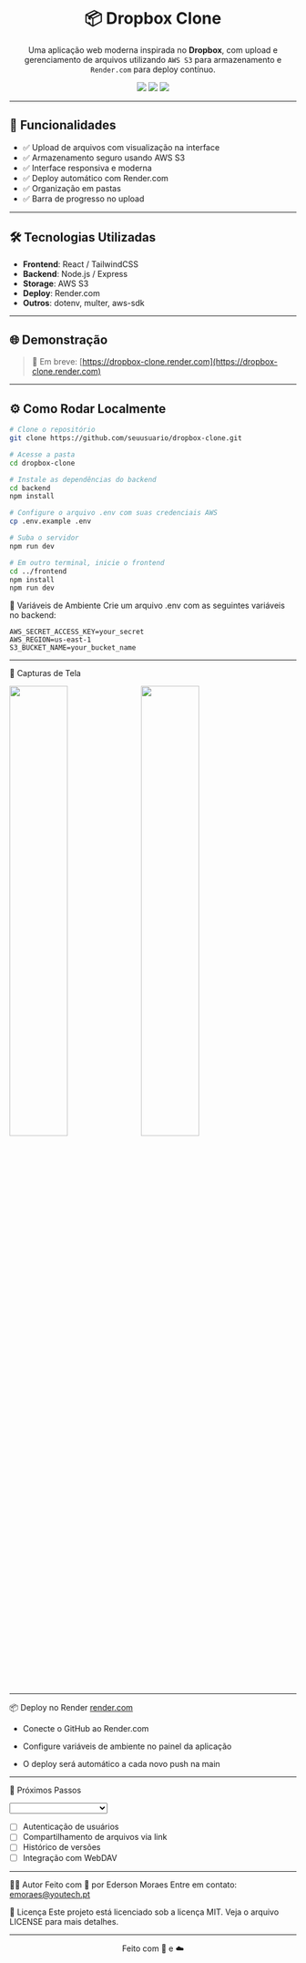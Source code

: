 <h1 align="center">📦 Dropbox Clone</h1>

<p align="center">
  Uma aplicação web moderna inspirada no <strong>Dropbox</strong>, com upload e gerenciamento de arquivos utilizando <code>AWS S3</code> para armazenamento e <code>Render.com</code> para deploy contínuo.
</p>

<p align="center">
  <img src="https://img.shields.io/badge/Status-Em%20desenvolvimento-blue?style=for-the-badge" />
  <img src="https://img.shields.io/badge/Deploy-Render.com-4c1?style=for-the-badge&logo=render" />
  <img src="https://img.shields.io/badge/AWS-S3-orange?style=for-the-badge&logo=amazon-aws" />
</p>

---

## 🚀 Funcionalidades

- ✅ Upload de arquivos com visualização na interface
- ✅ Armazenamento seguro usando AWS S3
- ✅ Interface responsiva e moderna
- ✅ Deploy automático com Render.com
- ✅ Organização em pastas
- ✅ Barra de progresso no upload

---

## 🛠️ Tecnologias Utilizadas

- **Frontend**: React / TailwindCSS
- **Backend**: Node.js / Express
- **Storage**: AWS S3
- **Deploy**: Render.com
- **Outros**: dotenv, multer, aws-sdk

---

## 🌐 Demonstração

> 🔗 Em breve: [https://dropbox-clone.render.com](https://dropbox-clone.render.com)

---

## ⚙️ Como Rodar Localmente

```bash
# Clone o repositório
git clone https://github.com/seuusuario/dropbox-clone.git

# Acesse a pasta
cd dropbox-clone

# Instale as dependências do backend
cd backend
npm install

# Configure o arquivo .env com suas credenciais AWS
cp .env.example .env

# Suba o servidor
npm run dev

# Em outro terminal, inicie o frontend
cd ../frontend
npm install
npm run dev
```

🔐 Variáveis de Ambiente
Crie um arquivo .env com as seguintes variáveis no backend:


```AWS_ACCESS_KEY_ID=your_key
AWS_SECRET_ACCESS_KEY=your_secret
AWS_REGION=us-east-1
S3_BUCKET_NAME=your_bucket_name
```
---
📸 Capturas de Tela
<p float="left"> <img src="https://via.placeholder.com/400x250.png?text=Tela+de+Login" width="45%" /> <img src="https://via.placeholder.com/400x250.png?text=Dashboard+de+Arquivos" width="45%" /> </p>

---

📦 Deploy no Render [render.com](url)

* Conecte o GitHub ao Render.com

* Configure variáveis de ambiente no painel da aplicação

* O deploy será automático a cada novo push na main

---

🧠 Próximos Passos

<select id="storage-select">
  <option value="s3"></optio n>
  <option value="gcs"></option>
  <option value="azure">Autenticação de usuários</option>
   <option value="azure">Integração com WebDAV</option>
</select>


- [ ] Autenticação de usuários
- [ ] Compartilhamento de arquivos via link
- [ ] Histórico de versões
- [ ] Integração com WebDAV
---

👨‍💻 Autor
Feito com 💙 por Ederson Moraes
Entre em contato: emoraes@youtech.pt

📄 Licença
Este projeto está licenciado sob a licença MIT. Veja o arquivo LICENSE para mais detalhes.

---
<p align="center"> Feito com 💾 e ☁️ </p> 



